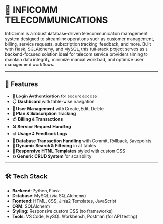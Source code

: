 # 📡 INFICOMM TELECOMMUNICATIONS 

InfiComm is a robust database-driven telecommunication management system designed to streamline operations such as customer management, billing, service requests, subscription tracking, feedback, and more. Built with Flask, SQLAlchemy, and MySQL, this full-stack project serves as a backend-focused solution ideal for telecom service providers aiming to maintain data integrity, minimize manual workload, and optimize user management workflows.

---

## 🚀 Features

- 🔐 **Login Authentication** for secure access
- 📋 **Dashboard** with table-wise navigation
- 🧑 **User Management** with Create, Edit, Delete
- 📶 **Plan & Subscription Tracking**
- 💳 **Billing & Transactions**
- 🛠️ **Service Request Handling**
- 📊 **Usage & Feedback Logs**
- 🔁 **Database Transaction Handling** with Commit, Rollback, Savepoints
- 🔎 **Dynamic Search & Filtering** in all tables
- 📄 **Responsive HTML Templates** styled with custom CSS
- ♻️ **Generic CRUD System** for scalability

---

## 🛠 Tech Stack

- **Backend**: Python, Flask
- **Database**: MySQL (via SQLAlchemy)
- **Frontend**: HTML, CSS, Jinja2 Templates, JavaScript
- **ORM**: SQLAlchemy
- **Styling**: Responsive custom CSS (no frameworks)
- **Tools**: VS Code, MySQL Workbench, Postman (for API testing)
